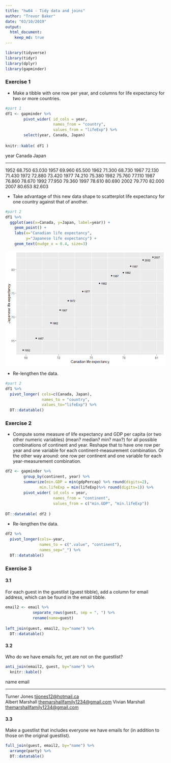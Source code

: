 ```yaml
---
title: "hw04 - Tidy data and joins"
author: "Trevor Baker"
date: "03/10/2019"
output: 
  html_document:
    keep_md: true
---
```



```r
library(tidyverse)
library(tidyr)
library(dplyr)
library(gapminder)
```


### Exercise 1

- Make a tibble with one row per year, and columns for life expectancy for two or more countries.


```r
#part 1
df1 <- gapminder %>%
        pivot_wider( id_cols = year,
                     names_from = "country",
                     values_from = "lifeExp") %>%
        select(year, Canada, Japan)

knitr::kable( df1 )
```



 year   Canada    Japan
-----  -------  -------
 1952   68.750   63.030
 1957   69.960   65.500
 1962   71.300   68.730
 1967   72.130   71.430
 1972   72.880   73.420
 1977   74.210   75.380
 1982   75.760   77.110
 1987   76.860   78.670
 1992   77.950   79.360
 1997   78.610   80.690
 2002   79.770   82.000
 2007   80.653   82.603

- Take advantage of this new data shape to scatterplot life expectancy for one country against that of another.


```r
#part 2
df1 %>%
  ggplot(aes(x=Canada, y=Japan, label=year)) +
    geom_point() +
    labs(x="Canadian life expectancy",
         y="Japanese life expectancy") +
    geom_text(nudge_x = 0.4, size=3)
```

![](hw04_tidyData_joins_files/figure-html/ex1_p2-1.png)<!-- -->

- Re-lengthen the data.


```r
#part 2
df1 %>%
  pivot_longer( cols=c(Canada, Japan),
                names_to = "country",
                values_to="lifeExp") %>%
  DT::datatable()
```

<!--html_preserve--><div id="htmlwidget-d5aadaa2d0c7e086e7c1" style="width:100%;height:auto;" class="datatables html-widget"></div>
<script type="application/json" data-for="htmlwidget-d5aadaa2d0c7e086e7c1">{"x":{"filter":"none","data":[["1","2","3","4","5","6","7","8","9","10","11","12","13","14","15","16","17","18","19","20","21","22","23","24"],[1952,1952,1957,1957,1962,1962,1967,1967,1972,1972,1977,1977,1982,1982,1987,1987,1992,1992,1997,1997,2002,2002,2007,2007],["Canada","Japan","Canada","Japan","Canada","Japan","Canada","Japan","Canada","Japan","Canada","Japan","Canada","Japan","Canada","Japan","Canada","Japan","Canada","Japan","Canada","Japan","Canada","Japan"],[68.75,63.03,69.96,65.5,71.3,68.73,72.13,71.43,72.88,73.42,74.21,75.38,75.76,77.11,76.86,78.67,77.95,79.36,78.61,80.69,79.77,82,80.653,82.603]],"container":"<table class=\"display\">\n  <thead>\n    <tr>\n      <th> <\/th>\n      <th>year<\/th>\n      <th>country<\/th>\n      <th>lifeExp<\/th>\n    <\/tr>\n  <\/thead>\n<\/table>","options":{"columnDefs":[{"className":"dt-right","targets":[1,3]},{"orderable":false,"targets":0}],"order":[],"autoWidth":false,"orderClasses":false}},"evals":[],"jsHooks":[]}</script><!--/html_preserve-->


### Exercise 2

- Compute some measure of life expectancy and GDP per capita (or two other numeric variables) (mean? median? min? max?) for all possible combinations of continent and year. Reshape that to have one row per year and one variable for each continent-measurement combination. Or the other way around: one row per continent and one variable for each year-measurement combination.


```r
df2 <- gapminder %>%
        group_by(continent, year) %>%
        summarize(min.GDP = min(gdpPercap) %>% round(digits=2),
               min.lifeExp = min(lifeExp)%>% round(digits=1)) %>%
        pivot_wider( id_cols = year,
                     names_from = "continent",
                     values_from = c("min.GDP", "min.lifeExp"))

DT::datatable( df2 )
```

<!--html_preserve--><div id="htmlwidget-2991899395880b3a3cc3" style="width:100%;height:auto;" class="datatables html-widget"></div>
<script type="application/json" data-for="htmlwidget-2991899395880b3a3cc3">{"x":{"filter":"none","data":[["1","2","3","4","5","6","7","8","9","10","11","12"],[1952,1957,1962,1967,1972,1977,1982,1987,1992,1997,2002,2007],[298.85,336,355.2,412.98,464.1,502.32,462.21,389.88,410.9,312.19,241.17,277.55],[1397.72,1544.4,1662.14,1452.06,1654.46,1874.3,2011.16,1823.02,1456.31,1341.73,1270.36,1201.64],[331,350,388,349,357,371,424,385,347,415,611,944],[973.53,1353.99,1709.68,2172.35,2860.17,3528.48,3630.88,3738.93,2497.44,3193.05,4604.21,5937.03],[10039.6,10949.65,12217.23,14463.92,16046.04,16233.72,17632.41,19007.19,18363.32,21050.41,23189.8,25185.01],[30,31.6,32.8,34.1,35.4,36.8,38.4,39.9,23.6,36.1,39.2,39.6],[37.6,40.7,43.4,45,46.7,49.9,51.5,53.6,55.1,56.7,58.1,60.9],[28.8,30.3,32,34,36.1,31.2,39.9,40.8,41.7,41.8,42.1,43.8],[43.6,48.1,52.1,54.3,57,59.5,61,63.1,66.1,68.8,70.8,71.8],[69.1,70.3,70.9,71.1,71.9,72.2,73.8,74.3,76.3,77.5,79.1,80.2]],"container":"<table class=\"display\">\n  <thead>\n    <tr>\n      <th> <\/th>\n      <th>year<\/th>\n      <th>min.GDP_Africa<\/th>\n      <th>min.GDP_Americas<\/th>\n      <th>min.GDP_Asia<\/th>\n      <th>min.GDP_Europe<\/th>\n      <th>min.GDP_Oceania<\/th>\n      <th>min.lifeExp_Africa<\/th>\n      <th>min.lifeExp_Americas<\/th>\n      <th>min.lifeExp_Asia<\/th>\n      <th>min.lifeExp_Europe<\/th>\n      <th>min.lifeExp_Oceania<\/th>\n    <\/tr>\n  <\/thead>\n<\/table>","options":{"columnDefs":[{"className":"dt-right","targets":[1,2,3,4,5,6,7,8,9,10,11]},{"orderable":false,"targets":0}],"order":[],"autoWidth":false,"orderClasses":false}},"evals":[],"jsHooks":[]}</script><!--/html_preserve-->


- Re-lengthen the data.


```r
df2 %>%
  pivot_longer(cols=-year,
               names_to = c(".value", "continent"),
               names_sep="_") %>%
  DT::datatable()
```

<!--html_preserve--><div id="htmlwidget-ee45faf57440b59744ba" style="width:100%;height:auto;" class="datatables html-widget"></div>
<script type="application/json" data-for="htmlwidget-ee45faf57440b59744ba">{"x":{"filter":"none","data":[["1","2","3","4","5","6","7","8","9","10","11","12","13","14","15","16","17","18","19","20","21","22","23","24","25","26","27","28","29","30","31","32","33","34","35","36","37","38","39","40","41","42","43","44","45","46","47","48","49","50","51","52","53","54","55","56","57","58","59","60"],[1952,1952,1952,1952,1952,1957,1957,1957,1957,1957,1962,1962,1962,1962,1962,1967,1967,1967,1967,1967,1972,1972,1972,1972,1972,1977,1977,1977,1977,1977,1982,1982,1982,1982,1982,1987,1987,1987,1987,1987,1992,1992,1992,1992,1992,1997,1997,1997,1997,1997,2002,2002,2002,2002,2002,2007,2007,2007,2007,2007],["Africa","Americas","Asia","Europe","Oceania","Africa","Americas","Asia","Europe","Oceania","Africa","Americas","Asia","Europe","Oceania","Africa","Americas","Asia","Europe","Oceania","Africa","Americas","Asia","Europe","Oceania","Africa","Americas","Asia","Europe","Oceania","Africa","Americas","Asia","Europe","Oceania","Africa","Americas","Asia","Europe","Oceania","Africa","Americas","Asia","Europe","Oceania","Africa","Americas","Asia","Europe","Oceania","Africa","Americas","Asia","Europe","Oceania","Africa","Americas","Asia","Europe","Oceania"],[298.85,1397.72,331,973.53,10039.6,336,1544.4,350,1353.99,10949.65,355.2,1662.14,388,1709.68,12217.23,412.98,1452.06,349,2172.35,14463.92,464.1,1654.46,357,2860.17,16046.04,502.32,1874.3,371,3528.48,16233.72,462.21,2011.16,424,3630.88,17632.41,389.88,1823.02,385,3738.93,19007.19,410.9,1456.31,347,2497.44,18363.32,312.19,1341.73,415,3193.05,21050.41,241.17,1270.36,611,4604.21,23189.8,277.55,1201.64,944,5937.03,25185.01],[30,37.6,28.8,43.6,69.1,31.6,40.7,30.3,48.1,70.3,32.8,43.4,32,52.1,70.9,34.1,45,34,54.3,71.1,35.4,46.7,36.1,57,71.9,36.8,49.9,31.2,59.5,72.2,38.4,51.5,39.9,61,73.8,39.9,53.6,40.8,63.1,74.3,23.6,55.1,41.7,66.1,76.3,36.1,56.7,41.8,68.8,77.5,39.2,58.1,42.1,70.8,79.1,39.6,60.9,43.8,71.8,80.2]],"container":"<table class=\"display\">\n  <thead>\n    <tr>\n      <th> <\/th>\n      <th>year<\/th>\n      <th>continent<\/th>\n      <th>min.GDP<\/th>\n      <th>min.lifeExp<\/th>\n    <\/tr>\n  <\/thead>\n<\/table>","options":{"columnDefs":[{"className":"dt-right","targets":[1,3,4]},{"orderable":false,"targets":0}],"order":[],"autoWidth":false,"orderClasses":false}},"evals":[],"jsHooks":[]}</script><!--/html_preserve-->

### Exercise 3



#### 3.1

For each guest in the guestlist (guest tibble), add a column for email address, which can be found in the email tibble.


```r
email2 <- email %>% 
            separate_rows(guest, sep = ", ") %>%
            rename(name=guest)

left_join(guest, email2, by="name") %>%
  DT::datatable()
```

<!--html_preserve--><div id="htmlwidget-e0b9ba9b56edf83e1716" style="width:100%;height:auto;" class="datatables html-widget"></div>
<script type="application/json" data-for="htmlwidget-e0b9ba9b56edf83e1716">{"x":{"filter":"none","data":[["1","2","3","4","5","6","7","8","9","10","11","12","13","14","15","16","17","18","19","20","21","22","23","24","25","26","27","28","29","30"],[1,1,1,1,2,2,3,4,5,5,5,6,6,7,7,8,9,10,11,12,12,12,12,12,13,13,14,14,15,15],["Sommer Medrano","Phillip Medrano","Blanka Medrano","Emaan Medrano","Blair Park","Nigel Webb","Sinead English","Ayra Marks","Atlanta Connolly","Denzel Connolly","Chanelle Shah","Jolene Welsh","Hayley Booker","Amayah Sanford","Erika Foley","Ciaron Acosta","Diana Stuart","Cosmo Dunkley","Cai Mcdaniel","Daisy-May Caldwell","Martin Caldwell","Violet Caldwell","Nazifa Caldwell","Eric Caldwell","Rosanna Bird","Kurtis Frost","Huma Stokes","Samuel Rutledge","Eddison Collier","Stewart Nicholls"],["PENDING","vegetarian","chicken","PENDING","chicken",null,"PENDING","vegetarian","PENDING","fish","chicken",null,"vegetarian",null,"PENDING","PENDING","vegetarian","PENDING","fish","chicken","PENDING","PENDING","chicken","chicken","vegetarian","PENDING",null,"chicken","PENDING","chicken"],["PENDING","Menu C","Menu A","PENDING","Menu C",null,"PENDING","Menu B","PENDING","Menu B","Menu C",null,"Menu C","PENDING","PENDING","Menu A","Menu C","PENDING","Menu C","Menu B","PENDING","PENDING","PENDING","Menu B","Menu C","PENDING",null,"Menu C","PENDING","Menu B"],["PENDING","CONFIRMED","CONFIRMED","PENDING","CONFIRMED","CANCELLED","PENDING","PENDING","PENDING","CONFIRMED","CONFIRMED","CANCELLED","CONFIRMED","CANCELLED","PENDING","PENDING","CONFIRMED","PENDING","CONFIRMED","CONFIRMED","PENDING","PENDING","PENDING","CONFIRMED","CONFIRMED","PENDING","CANCELLED","CONFIRMED","PENDING","CONFIRMED"],["PENDING","CONFIRMED","CONFIRMED","PENDING","CONFIRMED","CANCELLED","PENDING","PENDING","PENDING","CONFIRMED","CONFIRMED","CANCELLED","CONFIRMED","PENDING","PENDING","PENDING","CONFIRMED","PENDING","CONFIRMED","CONFIRMED","PENDING","PENDING","PENDING","CONFIRMED","CONFIRMED","PENDING","CANCELLED","CONFIRMED","PENDING","CONFIRMED"],["PENDING","CONFIRMED","CONFIRMED","PENDING","CONFIRMED","CANCELLED","PENDING","PENDING","PENDING","CONFIRMED","CONFIRMED","CANCELLED","CONFIRMED","PENDING","PENDING","PENDING","CONFIRMED","PENDING","CONFIRMED","CONFIRMED","PENDING","PENDING","PENDING","CONFIRMED","CONFIRMED","PENDING","CANCELLED","CONFIRMED","PENDING","CONFIRMED"],["sommm@gmail.com","sommm@gmail.com","sommm@gmail.com","sommm@gmail.com","bpark@gmail.com","bpark@gmail.com","singlish@hotmail.ca","marksa42@gmail.com",null,null,null,"jw1987@hotmail.com","jw1987@hotmail.com","erikaaaaaa@gmail.com","erikaaaaaa@gmail.com","shining_ciaron@gmail.com","doodledianastu@gmail.com",null,null,"caldwellfamily5212@gmail.com","caldwellfamily5212@gmail.com","caldwellfamily5212@gmail.com","caldwellfamily5212@gmail.com","caldwellfamily5212@gmail.com","rosy1987b@gmail.com","rosy1987b@gmail.com","humastokes@gmail.com","humastokes@gmail.com","eddison.collier@gmail.com","eddison.collier@gmail.com"]],"container":"<table class=\"display\">\n  <thead>\n    <tr>\n      <th> <\/th>\n      <th>party<\/th>\n      <th>name<\/th>\n      <th>meal_wedding<\/th>\n      <th>meal_brunch<\/th>\n      <th>attendance_wedding<\/th>\n      <th>attendance_brunch<\/th>\n      <th>attendance_golf<\/th>\n      <th>email<\/th>\n    <\/tr>\n  <\/thead>\n<\/table>","options":{"columnDefs":[{"className":"dt-right","targets":1},{"orderable":false,"targets":0}],"order":[],"autoWidth":false,"orderClasses":false}},"evals":[],"jsHooks":[]}</script><!--/html_preserve-->

#### 3.2

Who do we have emails for, yet are not on the guestlist?


```r
anti_join(email2, guest, by="name") %>%
  knitr::kable()
```



name              email                           
----------------  --------------------------------
Turner Jones      tjjones12@hotmail.ca            
Albert Marshall   themarshallfamily1234@gmail.com 
Vivian Marshall   themarshallfamily1234@gmail.com 

#### 3.3

Make a guestlist that includes everyone we have emails for (in addition to those on the original guestlist).


```r
full_join(guest, email2, by="name") %>%
  arrange(party) %>%
  DT::datatable()
```

<!--html_preserve--><div id="htmlwidget-16a0c7da57dfbb5df59e" style="width:100%;height:auto;" class="datatables html-widget"></div>
<script type="application/json" data-for="htmlwidget-16a0c7da57dfbb5df59e">{"x":{"filter":"none","data":[["1","2","3","4","5","6","7","8","9","10","11","12","13","14","15","16","17","18","19","20","21","22","23","24","25","26","27","28","29","30","31","32","33"],[1,1,1,1,2,2,3,4,5,5,5,6,6,7,7,8,9,10,11,12,12,12,12,12,13,13,14,14,15,15,null,null,null],["Sommer Medrano","Phillip Medrano","Blanka Medrano","Emaan Medrano","Blair Park","Nigel Webb","Sinead English","Ayra Marks","Atlanta Connolly","Denzel Connolly","Chanelle Shah","Jolene Welsh","Hayley Booker","Amayah Sanford","Erika Foley","Ciaron Acosta","Diana Stuart","Cosmo Dunkley","Cai Mcdaniel","Daisy-May Caldwell","Martin Caldwell","Violet Caldwell","Nazifa Caldwell","Eric Caldwell","Rosanna Bird","Kurtis Frost","Huma Stokes","Samuel Rutledge","Eddison Collier","Stewart Nicholls","Turner Jones","Albert Marshall","Vivian Marshall"],["PENDING","vegetarian","chicken","PENDING","chicken",null,"PENDING","vegetarian","PENDING","fish","chicken",null,"vegetarian",null,"PENDING","PENDING","vegetarian","PENDING","fish","chicken","PENDING","PENDING","chicken","chicken","vegetarian","PENDING",null,"chicken","PENDING","chicken",null,null,null],["PENDING","Menu C","Menu A","PENDING","Menu C",null,"PENDING","Menu B","PENDING","Menu B","Menu C",null,"Menu C","PENDING","PENDING","Menu A","Menu C","PENDING","Menu C","Menu B","PENDING","PENDING","PENDING","Menu B","Menu C","PENDING",null,"Menu C","PENDING","Menu B",null,null,null],["PENDING","CONFIRMED","CONFIRMED","PENDING","CONFIRMED","CANCELLED","PENDING","PENDING","PENDING","CONFIRMED","CONFIRMED","CANCELLED","CONFIRMED","CANCELLED","PENDING","PENDING","CONFIRMED","PENDING","CONFIRMED","CONFIRMED","PENDING","PENDING","PENDING","CONFIRMED","CONFIRMED","PENDING","CANCELLED","CONFIRMED","PENDING","CONFIRMED",null,null,null],["PENDING","CONFIRMED","CONFIRMED","PENDING","CONFIRMED","CANCELLED","PENDING","PENDING","PENDING","CONFIRMED","CONFIRMED","CANCELLED","CONFIRMED","PENDING","PENDING","PENDING","CONFIRMED","PENDING","CONFIRMED","CONFIRMED","PENDING","PENDING","PENDING","CONFIRMED","CONFIRMED","PENDING","CANCELLED","CONFIRMED","PENDING","CONFIRMED",null,null,null],["PENDING","CONFIRMED","CONFIRMED","PENDING","CONFIRMED","CANCELLED","PENDING","PENDING","PENDING","CONFIRMED","CONFIRMED","CANCELLED","CONFIRMED","PENDING","PENDING","PENDING","CONFIRMED","PENDING","CONFIRMED","CONFIRMED","PENDING","PENDING","PENDING","CONFIRMED","CONFIRMED","PENDING","CANCELLED","CONFIRMED","PENDING","CONFIRMED",null,null,null],["sommm@gmail.com","sommm@gmail.com","sommm@gmail.com","sommm@gmail.com","bpark@gmail.com","bpark@gmail.com","singlish@hotmail.ca","marksa42@gmail.com",null,null,null,"jw1987@hotmail.com","jw1987@hotmail.com","erikaaaaaa@gmail.com","erikaaaaaa@gmail.com","shining_ciaron@gmail.com","doodledianastu@gmail.com",null,null,"caldwellfamily5212@gmail.com","caldwellfamily5212@gmail.com","caldwellfamily5212@gmail.com","caldwellfamily5212@gmail.com","caldwellfamily5212@gmail.com","rosy1987b@gmail.com","rosy1987b@gmail.com","humastokes@gmail.com","humastokes@gmail.com","eddison.collier@gmail.com","eddison.collier@gmail.com","tjjones12@hotmail.ca","themarshallfamily1234@gmail.com","themarshallfamily1234@gmail.com"]],"container":"<table class=\"display\">\n  <thead>\n    <tr>\n      <th> <\/th>\n      <th>party<\/th>\n      <th>name<\/th>\n      <th>meal_wedding<\/th>\n      <th>meal_brunch<\/th>\n      <th>attendance_wedding<\/th>\n      <th>attendance_brunch<\/th>\n      <th>attendance_golf<\/th>\n      <th>email<\/th>\n    <\/tr>\n  <\/thead>\n<\/table>","options":{"columnDefs":[{"className":"dt-right","targets":1},{"orderable":false,"targets":0}],"order":[],"autoWidth":false,"orderClasses":false}},"evals":[],"jsHooks":[]}</script><!--/html_preserve-->

